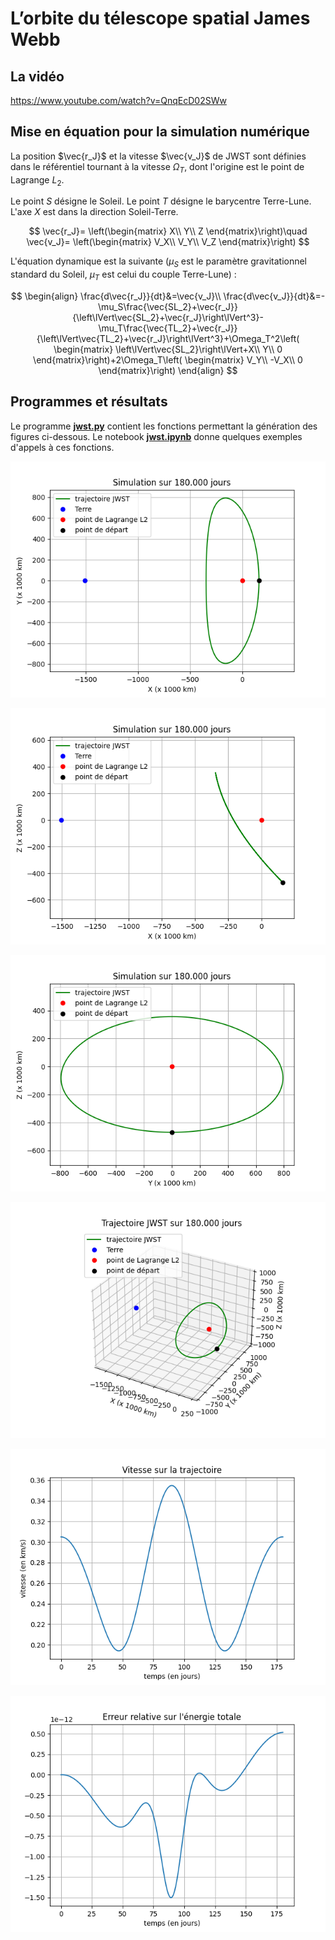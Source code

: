 # L’orbite du télescope spatial James Webb

## La vidéo

https://www.youtube.com/watch?v=QnqEcD02SWw

## Mise en équation pour la simulation numérique

La position $\vec{r_J}$ et la vitesse $\vec{v_J}$ de JWST sont définies dans le référentiel tournant à la vitesse $\Omega_T$, dont l'origine est le point de Lagrange $L_2$.

Le point $S$ désigne le Soleil. Le point $T$ désigne le barycentre Terre-Lune. L'axe $X$ est dans la direction Soleil-Terre.

$$
\vec{r_J}=
\left(\begin{matrix}
X\\
Y\\
Z
\end{matrix}\right)\quad
\vec{v_J}=
\left(\begin{matrix}
V_X\\
V_Y\\
V_Z
\end{matrix}\right)
$$

L'équation dynamique est la suivante ($\mu_S$ est le paramètre gravitationnel standard du Soleil, $\mu_T$ est celui du couple Terre-Lune) :

$$
\begin{align}
\frac{d\vec{r_J}}{dt}&=\vec{v_J}\\
\frac{d\vec{v_J}}{dt}&=-\mu_S\frac{\vec{SL_2}+\vec{r_J}}{\left\lVert\vec{SL_2}+\vec{r_J}\right\lVert^3}-\mu_T\frac{\vec{TL_2}+\vec{r_J}}{\left\lVert\vec{TL_2}+\vec{r_J}\right\lVert^3}+\Omega_T^2\left(
\begin{matrix}
\left\lVert\vec{SL_2}\right\lVert+X\\
Y\\
0
\end{matrix}\right)+2\Omega_T\left(
\begin{matrix}
V_Y\\
-V_X\\
0
\end{matrix}\right)
\end{align}
$$

## Programmes et résultats

Le programme [**jwst.py**](Code/jwst.py) contient les fonctions permettant la génération des figures ci-dessous. Le notebook [**jwst.ipynb**](Notebook/jwst.ipynb) donne quelques exemples d'appels à ces fonctions.

![](Data/Figure_traj_opt_1.png)

![](Data/Figure_traj_opt_2.png)

![](Data/Figure_traj_opt_3.png)

![](Data/Figure_traj_opt_4.png)

![](Data/Figure_traj_opt_5.png)

![](Data/Figure_traj_opt_6.png)
